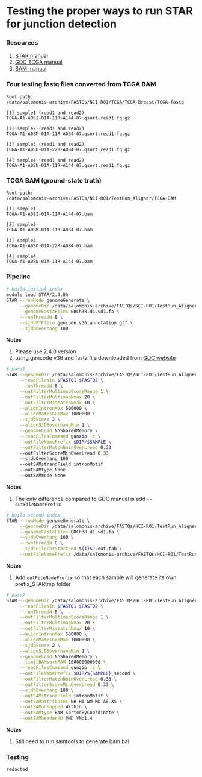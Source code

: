 # Testing the proper ways to run STAR for junction detection

### Resources

1. [STAR manual](https://physiology.med.cornell.edu/faculty/skrabanek/lab/angsd/lecture_notes/STARmanual.pdf)
2. [GDC TCGA manual](https://docs.gdc.cancer.gov/Data/PDF/Data_UG.pdf)
3. [SAM manual](https://en.wikipedia.org/wiki/SAM_(file_format))

### Four testing fastq files converted from TCGA BAM

```
Root path: 
/data/salomonis-archive/FASTQs/NCI-R01/TCGA/TCGA-Breast/TCGA-fastq

[1] sample1 (read1 and read2)
TCGA-A1-A0SI-01A-11R-A144-07.qsort.read1.fq.gz

[2] sample2 (read1 and read2)
TCGA-A1-A0SM-01A-11R-A084-07.qsort.read1.fq.gz

[3] sample3 (read1 and read2)
TCGA-A1-A0SO-01A-22R-A084-07.qsort.read1.fq.gz

[4] sample4 (read1 and read2)
TCGA-A1-A0SN-01A-11R-A144-07.qsort.read1.fq.gz
```

### TCGA BAM (ground-state truth)

```
Root path:
/data/salomonis-archive/FASTQs/NCI-R01/TestRun_Aligner/TCGA-BAM

[1] sample1
TCGA-A1-A0SI-01A-11R-A144-07.bam

[2] sample2
TCGA-A1-A0SM-01A-11R-A084-07.bam

[3] sample3
TCGA-A1-A0SO-01A-22R-A084-07.bam

[4] sample4
TCGA-A1-A0SN-01A-11R-A144-07.bam
```

### Pipeline

```bash
# build initial index
module load STAR/2.4.0h
STAR --runMode genomeGenerate \
     --genomeDir /data/salomonis-archive/FASTQs/NCI-R01/TestRun_Aligner/Frank/human_gencode_v36_all_scaffold_star_index_v2.6.1 \
     --genomeFastaFiles GRCh38.d1.vd1.fa \
     --runThreadN 8 \
     --sjdbGTFfile gencode.v36.annotation.gtf \
     --sjdbOverhang 100
```

**Notes**

1. Please use 2.4.0 version
2. using gencode v36 and fasta file downloaded from [GDC website](https://gdc.cancer.gov/about-data/gdc-data-processing/gdc-reference-files)


```bash
# pass1
STAR --genomeDir /data/salomonis-archive/FASTQs/NCI-R01/TestRun_Aligner/Frank/human_gencode_v36_all_scaffold_star_index_v2.6.1 \
     --readFilesIn $FASTQ1 $FASTQ2 \
     --runThreadN 8 \
     --outFilterMultimapScoreRange 1 \
     --outFilterMultimapNmax 20 \
     --outFilterMismatchNmax 10 \
     --alignIntronMax 500000 \
     --alignMatesGapMax 1000000 \
     --sjdbScore 2 \
     --alignSJDBoverhangMin 1 \
     --genomeLoad NoSharedMemory \
     --readFilesCommand gunzip -c \
     --outFileNamePrefix $DIR/$SAMPLE \
     --outFilterMatchNminOverLread 0.33
     --outFilterScoreMinOverLread 0.33
     --sjdbOverhang 100
     --outSAMstrandField intronMotif
     --outSAMtype None
     --outSAMmode None
```

**Notes**

1. The only difference compared to GDC manual is add `--outFileNamePrefix`

```bash
# build second index
STAR --runMode genomeGenerate \
     --genomeDir /data/salomonis-archive/FASTQs/NCI-R01/TestRun_Aligner/Frank/GenomeRef_$1 \
     --genomeFastaFiles GRCh38.d1.vd1.fa \
     --sjdbOverhang 100 \
     --runThreadN 8 \
     --sjdbFileChrStartEnd ${1}SJ.out.tab \
     --outFileNamePrefix /data/salomonis-archive/FASTQs/NCI-R01/TestRun_Aligner/Frank/$1
```

**Notes**

1. Add `outFileNamePrefix` so that each sample will generate its own prefix_STARtmp folder


```bash
# pass2
STAR --genomeDir /data/salomonis-archive/FASTQs/NCI-R01/TestRun_Aligner/Frank/GenomeRef_$1 \
     --readFilesIn $FASTQ1 $FASTQ2 \
     --runThreadN 8 \
     --outFilterMultimapScoreRange 1 \
     --outFilterMultimapNmax 20 \
     --outFilterMismatchNmax 10 \
     --alignIntronMax 500000 \
     --alignMatesGapMax 1000000 \
     --sjdbScore 2 \
     --alignSJDBoverhangMin 1 \
     --genomeLoad NoSharedMemory \
     --limitBAMsortRAM 100000000000 \
     --readFilesCommand gunzip -c \
     --outFileNamePrefix $DIR/${SAMPLE}_second \
     --outFilterMatchNminOverLread 0.33 \
     --outFilterScoreMinOverLread 0.33 \
     --sjdbOverhang 100 \
     --outSAMstrandField intronMotif \
     --outSAMattributes NH HI NM MD AS XS \
     --outSAMunmapped Within \
     --outSAMtype BAM SortedByCoordinate \
     --outSAMheaderHD @HD VN:1.4 
```

**Notes**

1. Still need to run samtools to generate bam.bai

### Testing 

```
redacted
```
